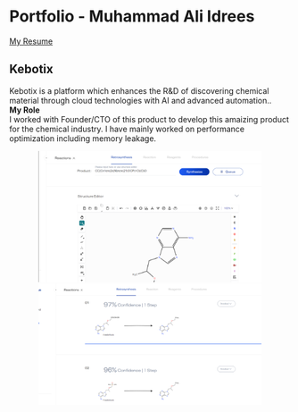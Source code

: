 # Portfolio - Muhammad Ali Idrees
[My Resume]([https://docs.google.com/document/d/1xm6-Wi2WruG7YNGlGyrm8zJZituo0-BkvNy1VfrlMsY/edit](https://docs.google.com/document/d/1tcc5pjR_T82FCGnoB7hCaWh5GN3z4UrKd_qQjWG0qkk/edit?usp=sharing))

## Kebotix
Kebotix is a platform which enhances the R&D of discovering chemical material through cloud technologies with AI and advanced automation..<br>
**My Role**<br>
I worked with Founder/CTO of this product to develop this amaizing product for the chemical industry. I have mainly worked on performance optimization including memory leakage.

<p align="center">
<img src="https://github.com/aliidrees7777/Portfolio-Images/blob/main/keb-01.png" width="400"/>
<img src="https://github.com/aliidrees7777/Portfolio-Images/blob/main/keb-02.png" width="400"/>
</p>
